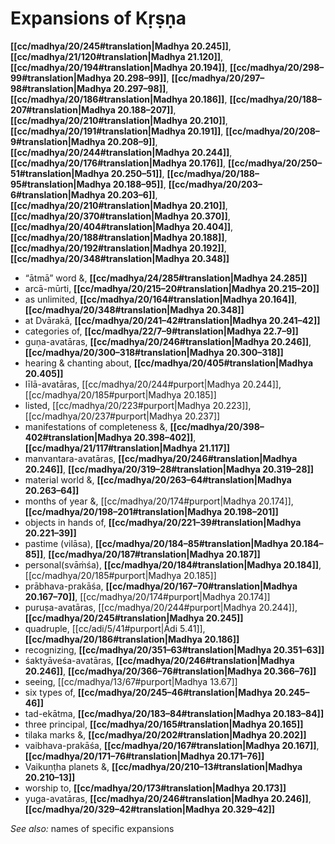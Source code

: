 # Expansions of Kṛṣṇa

**[[cc/madhya/20/245#translation|Madhya 20.245]]**, **[[cc/madhya/21/120#translation|Madhya 21.120]]**, **[[cc/madhya/20/194#translation|Madhya 20.194]]**, **[[cc/madhya/20/298–99#translation|Madhya 20.298–99]]**, **[[cc/madhya/20/297–98#translation|Madhya 20.297–98]]**, **[[cc/madhya/20/186#translation|Madhya 20.186]]**, **[[cc/madhya/20/188–207#translation|Madhya 20.188–207]]**, **[[cc/madhya/20/210#translation|Madhya 20.210]]**, **[[cc/madhya/20/191#translation|Madhya 20.191]]**, **[[cc/madhya/20/208–9#translation|Madhya 20.208–9]]**, **[[cc/madhya/20/244#translation|Madhya 20.244]]**, **[[cc/madhya/20/176#translation|Madhya 20.176]]**, **[[cc/madhya/20/250–51#translation|Madhya 20.250–51]]**, **[[cc/madhya/20/188–95#translation|Madhya 20.188–95]]**, **[[cc/madhya/20/203–6#translation|Madhya 20.203–6]]**, **[[cc/madhya/20/210#translation|Madhya 20.210]]**, **[[cc/madhya/20/370#translation|Madhya 20.370]]**, **[[cc/madhya/20/404#translation|Madhya 20.404]]**, **[[cc/madhya/20/188#translation|Madhya 20.188]]**, **[[cc/madhya/20/192#translation|Madhya 20.192]]**, **[[cc/madhya/20/348#translation|Madhya 20.348]]**

* “ātmā” word &, **[[cc/madhya/24/285#translation|Madhya 24.285]]**
* arcā-mūrti, **[[cc/madhya/20/215–20#translation|Madhya 20.215–20]]**
* as unlimited, **[[cc/madhya/20/164#translation|Madhya 20.164]]**, **[[cc/madhya/20/348#translation|Madhya 20.348]]**
* at Dvārakā, **[[cc/madhya/20/241–42#translation|Madhya 20.241–42]]**
* categories of, **[[cc/madhya/22/7–9#translation|Madhya 22.7–9]]**
* guṇa-avatāras, **[[cc/madhya/20/246#translation|Madhya 20.246]]**, **[[cc/madhya/20/300–318#translation|Madhya 20.300–318]]**
* hearing & chanting about, **[[cc/madhya/20/405#translation|Madhya 20.405]]**
* līlā-avatāras, [[cc/madhya/20/244#purport|Madhya 20.244]], [[cc/madhya/20/185#purport|Madhya 20.185]]
* listed, [[cc/madhya/20/223#purport|Madhya 20.223]], [[cc/madhya/20/237#purport|Madhya 20.237]]
* manifestations of completeness &, **[[cc/madhya/20/398–402#translation|Madhya 20.398–402]]**, **[[cc/madhya/21/117#translation|Madhya 21.117]]**
* manvantara-avatāras, **[[cc/madhya/20/246#translation|Madhya 20.246]]**, **[[cc/madhya/20/319–28#translation|Madhya 20.319–28]]**
* material world &, **[[cc/madhya/20/263–64#translation|Madhya 20.263–64]]**
* months of year &, [[cc/madhya/20/174#purport|Madhya 20.174]], **[[cc/madhya/20/198–201#translation|Madhya 20.198–201]]**
* objects in hands of, **[[cc/madhya/20/221–39#translation|Madhya 20.221–39]]**
* pastime (vilāsa), **[[cc/madhya/20/184–85#translation|Madhya 20.184–85]]**, **[[cc/madhya/20/187#translation|Madhya 20.187]]**
* personal(svāṁśa), **[[cc/madhya/20/184#translation|Madhya 20.184]]**, [[cc/madhya/20/185#purport|Madhya 20.185]]
* prābhava-prakāśa, **[[cc/madhya/20/167–70#translation|Madhya 20.167–70]]**, [[cc/madhya/20/174#purport|Madhya 20.174]]
* puruṣa-avatāras, [[cc/madhya/20/244#purport|Madhya 20.244]], **[[cc/madhya/20/245#translation|Madhya 20.245]]**
* quadruple, [[cc/adi/5/41#purport|Ādi 5.41]], **[[cc/madhya/20/186#translation|Madhya 20.186]]**
* recognizing, **[[cc/madhya/20/351–63#translation|Madhya 20.351–63]]**
* śaktyāveśa-avatāras, **[[cc/madhya/20/246#translation|Madhya 20.246]]**, **[[cc/madhya/20/366–76#translation|Madhya 20.366–76]]**
* seeing, [[cc/madhya/13/67#purport|Madhya 13.67]]
* six types of, **[[cc/madhya/20/245–46#translation|Madhya 20.245–46]]**
* tad-ekātma, **[[cc/madhya/20/183–84#translation|Madhya 20.183–84]]**
* three principal, **[[cc/madhya/20/165#translation|Madhya 20.165]]**
* tilaka marks &, **[[cc/madhya/20/202#translation|Madhya 20.202]]**
* vaibhava-prakāśa, **[[cc/madhya/20/167#translation|Madhya 20.167]]**, **[[cc/madhya/20/171–76#translation|Madhya 20.171–76]]**
* Vaikuṇṭha planets &, **[[cc/madhya/20/210–13#translation|Madhya 20.210–13]]**
* worship to, **[[cc/madhya/20/173#translation|Madhya 20.173]]**
* yuga-avatāras, **[[cc/madhya/20/246#translation|Madhya 20.246]]**, **[[cc/madhya/20/329–42#translation|Madhya 20.329–42]]**

*See also:* names of specific expansions

